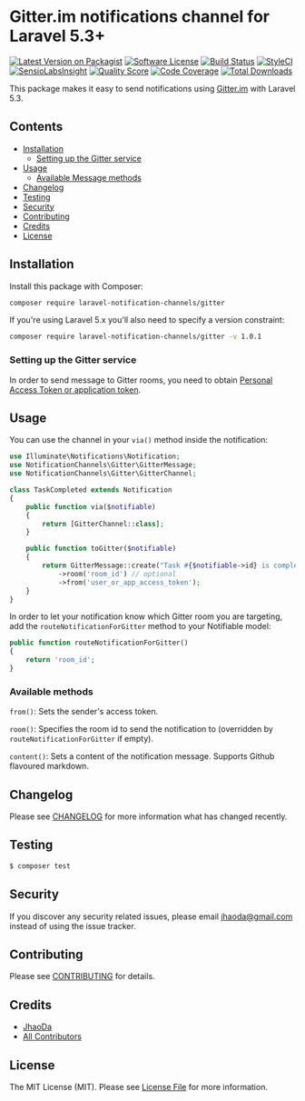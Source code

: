 # Gitter.im notifications channel for Laravel 5.3+

[![Latest Version on Packagist](https://img.shields.io/packagist/v/laravel-notification-channels/gitter.svg?style=flat-square)](https://packagist.org/packages/laravel-notification-channels/gitter)
[![Software License](https://img.shields.io/badge/license-MIT-brightgreen.svg?style=flat-square)](LICENSE.md)
[![Build Status](https://img.shields.io/travis/laravel-notification-channels/gitter/master.svg?style=flat-square)](https://travis-ci.org/laravel-notification-channels/gitter)
[![StyleCI](https://styleci.io/repos/65855374/shield)](https://styleci.io/repos/65855374)
[![SensioLabsInsight](https://img.shields.io/sensiolabs/i/f3b9fa9b-2315-4154-b8ad-f2d6661939dd.svg?style=flat-square)](https://insight.sensiolabs.com/projects/f3b9fa9b-2315-4154-b8ad-f2d6661939dd)
[![Quality Score](https://img.shields.io/scrutinizer/g/laravel-notification-channels/gitter.svg?style=flat-square)](https://scrutinizer-ci.com/g/laravel-notification-channels/gitter)
[![Code Coverage](https://img.shields.io/scrutinizer/coverage/g/laravel-notification-channels/gitter/master.svg?style=flat-square)](https://scrutinizer-ci.com/g/laravel-notification-channels/gitter/?branch=master)
[![Total Downloads](https://img.shields.io/packagist/dt/laravel-notification-channels/gitter.svg?style=flat-square)](https://packagist.org/packages/laravel-notification-channels/gitter)

This package makes it easy to send notifications using [Gitter.im](//gitter.im) with Laravel 5.3.

## Contents

- [Installation](#installation)
	- [Setting up the Gitter service](#setting-up-the-Gitter-service)
- [Usage](#usage)
	- [Available Message methods](#available-message-methods)
- [Changelog](#changelog)
- [Testing](#testing)
- [Security](#security)
- [Contributing](#contributing)
- [Credits](#credits)
- [License](#license)


## Installation

Install this package with Composer:

```bash
composer require laravel-notification-channels/gitter
```

If you're using Laravel 5.x you'll also need to specify a version constraint:

```bash
composer require laravel-notification-channels/gitter -v 1.0.1
```

### Setting up the Gitter service

In order to send message to Gitter rooms, you need to obtain [Personal Access Token or application token](https://developer.gitter.im/apps).

## Usage

You can use the channel in your `via()` method inside the notification:

```php
use Illuminate\Notifications\Notification;
use NotificationChannels\Gitter\GitterMessage;
use NotificationChannels\Gitter\GitterChannel;

class TaskCompleted extends Notification
{
    public function via($notifiable)
    {
        return [GitterChannel::class];
    }

    public function toGitter($notifiable)
    {
        return GitterMessage::create("Task #{$notifiable->id} is complete!")
            ->room('room_id') // optional
            ->from('user_or_app_access_token');
    }
}
```

In order to let your notification know which Gitter room you are targeting, add the `routeNotificationForGitter` method to your Notifiable model:

```php
public function routeNotificationForGitter()
{
    return 'room_id';
}
```

### Available methods

`from()`: Sets the sender's access token.

`room()`: Specifies the room id to send the notification to (overridden by `routeNotificationForGitter` if empty).

`content()`: Sets a content of the notification message. Supports Github flavoured markdown.

## Changelog

Please see [CHANGELOG](CHANGELOG.md) for more information what has changed recently.

## Testing

``` bash
$ composer test
```

## Security

If you discover any security related issues, please email jhaoda@gmail.com instead of using the issue tracker.

## Contributing

Please see [CONTRIBUTING](CONTRIBUTING.md) for details.

## Credits

- [JhaoDa](https://github.com/jhaoda)
- [All Contributors](../../contributors)

## License

The MIT License (MIT). Please see [License File](LICENSE.md) for more information.
